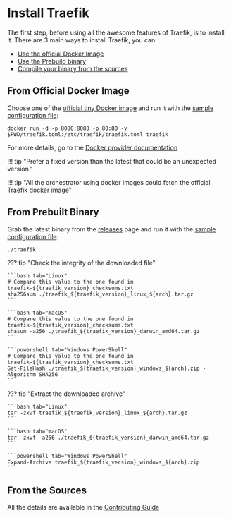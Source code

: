 # Install Traefik

The first step, before using all the awesome features of Traefik, is to install it.
There are 3 main ways to install Traefik, you can:

* [Use the official Docker Image](./#from-official-docker-image)
* [Use the Prebuild binary](./#from-prebuilt-binary)
* [Compile your binary from the sources](./#from-the-sources)

## From Official Docker Image

Choose one of the [official tiny Docker image](https://hub.docker.com/_/traefik) and run it with the [sample configuration file](https://raw.githubusercontent.com/containous/traefik/master/traefik.sample.toml):

```shell
docker run -d -p 8080:8080 -p 80:80 -v $PWD/traefik.toml:/etc/traefik/traefik.toml traefik
```

For more details, go to the [Docker provider documentation](../providers/docker.md)

!!! tip "Prefer a fixed version than the latest that could be an unexpected version."

!!! tip "All the orchestrator using docker images could fetch the official Traefik docker image"

## From Prebuilt Binary

Grab the latest binary from the [releases](https://github.com/containous/traefik/releases) page and run it with the [sample configuration file](https://raw.githubusercontent.com/containous/traefik/master/traefik.sample.toml):

```bash
./traefik
```

??? tip "Check the integrity of the downloaded file"

    ```bash tab="Linux"
    # Compare this value to the one found in traefik-${traefik_version}_checksums.txt
    sha256sum ./traefik_${traefik_version}_linux_${arch}.tar.gz
    ```

    ```bash tab="macOS"
    # Compare this value to the one found in traefik-${traefik_version}_checksums.txt
    shasum -a256 ./traefik_${traefik_version}_darwin_amd64.tar.gz
    ```

    ```powershell tab="Windows PowerShell"
    # Compare this value to the one found in traefik-${traefik_version}_checksums.txt
    Get-FileHash ./traefik_${traefik_version}_windows_${arch}.zip -Algorithm SHA256
    ```

??? tip "Extract the downloaded archive"

    ```bash tab="Linux"
    tar -zxvf traefik_${traefik_version}_linux_${arch}.tar.gz
    ```

    ```bash tab="macOS"
    tar -zxvf -a256 ./traefik_${traefik_version}_darwin_amd64.tar.gz
    ```

    ```powershell tab="Windows PowerShell"
    Expand-Archive traefik_${traefik_version}_windows_${arch}.zip
    ```

## From the Sources

All the details are available in the [Contributing Guide](../contributing/building-testing.md)
